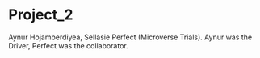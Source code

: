 # Project_2
Aynur Hojamberdiyea,  Sellasie Perfect (Microverse Trials).
Aynur was the Driver, Perfect was the collaborator.
